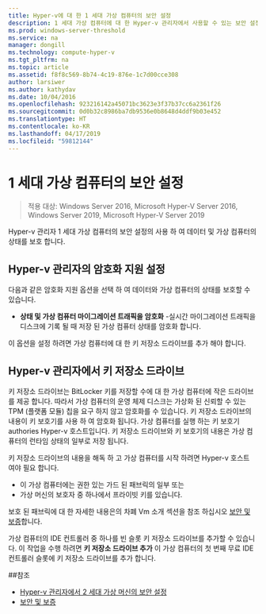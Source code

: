 ```yaml
---
title: Hyper-v에 대 한 1 세대 가상 컴퓨터의 보안 설정
description: 1 세대 가상 컴퓨터에 대 한 Hyper-v 관리자에서 사용할 수 있는 보안 설정을 설명합니다.
ms.prod: windows-server-threshold
ms.service: na
manager: dongill
ms.technology: compute-hyper-v
ms.tgt_pltfrm: na
ms.topic: article
ms.assetid: f8f8c569-8b74-4c19-876e-1c7d00cce308
author: larsiwer
ms.author: kathydav
ms.date: 10/04/2016
ms.openlocfilehash: 923216142a45071bc3623e3f37b37cc6a2361f26
ms.sourcegitcommit: 0d0b32c8986ba7db9536e0b8648d4ddf9b03e452
ms.translationtype: HT
ms.contentlocale: ko-KR
ms.lasthandoff: 04/17/2019
ms.locfileid: "59812144"
---
```

# <a name="generation-1-virtual-machine-security-settings"></a>1 세대 가상 컴퓨터의 보안 설정

>적용 대상: Windows Server 2016, Microsoft Hyper-V Server 2016, Windows Server 2019, Microsoft Hyper-V Server 2019

Hyper-v 관리자 1 세대 가상 컴퓨터의 보안 설정의 사용 하 여 데이터 및 가상 컴퓨터의 상태를 보호 합니다.

## <a name="encryption-support-settings-in-hyper-v-manager"></a>Hyper-v 관리자의 암호화 지원 설정

다음과 같은 암호화 지원 옵션을 선택 하 여 데이터와 가상 컴퓨터의 상태를 보호할 수 있습니다.

- **상태 및 가상 컴퓨터 마이그레이션 트래픽을 암호화** -실시간 마이그레이션 트래픽을 디스크에 기록 될 때 저장 된 가상 컴퓨터 상태를 암호화 합니다.

이 옵션을 설정 하려면 가상 컴퓨터에 대 한 키 저장소 드라이브를 추가 해야 합니다.

## <a name="key-storage-drive-in-hyper-v-manager"></a>Hyper-v 관리자에서 키 저장소 드라이브

키 저장소 드라이브는 BitLocker 키를 저장할 수에 대 한 가상 컴퓨터에 작은 드라이브를 제공 합니다. 따라서 가상 컴퓨터의 운영 체제 디스크는 가상화 된 신뢰할 수 있는 TPM (플랫폼 모듈) 칩을 요구 하지 않고 암호화를 수 있습니다. 키 저장소 드라이브의 내용이 키 보호기를 사용 하 여 암호화 됩니다. 가상 컴퓨터를 실행 하는 키 보호기 authories Hyper-v 호스트입니다. 키 저장소 드라이브와 키 보호기의 내용은 가상 컴퓨터의 런타임 상태의 일부로 저장 됩니다.

키 저장소 드라이브의 내용을 해독 하 고 가상 컴퓨터를 시작 하려면 Hyper-v 호스트 여야 필요 합니다.

- 이 가상 컴퓨터에는 권한 있는 가드 된 패브릭의 일부 또는
- 가상 머신의 보호자 중 하나에서 프라이빗 키를 있습니다.

보호 된 패브릭에 대 한 자세한 내용은의 차폐 Vm 소개 섹션을 참조 하십시오 [보안 및 보증](../../../security/Security-and-Assurance.md)합니다.

가상 컴퓨터의 IDE 컨트롤러 중 하나를 빈 슬롯 키 저장소 드라이브를 추가할 수 있습니다. 이 작업을 수행 하려면 **키 저장소 드라이브 추가** 이 가상 컴퓨터의 첫 번째 무료 IDE 컨트롤러 슬롯에 키 저장소 드라이브를 추가 합니다.

##<a name="see-also"></a>참조

- [Hyper-v 관리자에서 2 세대 가상 머신의 보안 설정](Generation-2-virtual-machine-security-settings-for-hyper-v.md)
- [보안 및 보증](../../../security/Security-and-Assurance.md)